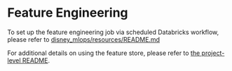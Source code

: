 # Feature Engineering
To set up the feature engineering job via scheduled Databricks workflow, please refer to [disney_mlops/resources/README.md](../resources/README.md)

For additional details on using the feature store, please refer to [the project-level README](../README.md).
